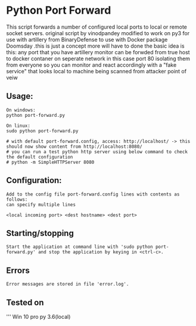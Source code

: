 # Python Port Forward
This script forwards a number of configured local ports to local or remote socket servers.
original script by vinodpandey modified to work on py3 for use with artillery from BinaryDefense
to use with Docker package Doomsday .this is just a concept more will have to done
the basic idea is this: any port that you have artillery monitor can be forwded from true host
to docker contaner on seperate network  in this case port 80 isolating them from everyone so you can 
monitor and react accordingly with a "fake service" that looks local to machine being scanned from 
attacker point of veiw


## Usage:
```
On windows:
python port-forward.py

On linux:
sudo python port-forward.py

# with default port-forward.config, access: http://localhost/ -> this should now show content from http://localhost:8080/
# you can run a test python http server using below command to check the default configuration
# python -m SimpleHTTPServer 8080
```

## Configuration:
```
Add to the config file port-forward.config lines with contents as follows:
can specify multiple lines

<local incoming port> <dest hostname> <dest port>
```

## Starting/stopping
```
Start the application at command line with 'sudo python port-forward.py' and stop the application by keying in <ctrl-c>.
```

## Errors
```
Error messages are stored in file 'error.log'.
```


## Tested on
'''
Win 10 pro 
py 3.6(local)
